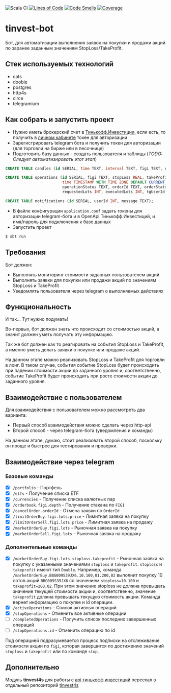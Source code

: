 ![Scala CI](https://github.com/a-khakimov/tinvest-bot/workflows/Scala%20CI/badge.svg?branch=main)
[![Lines of Code](https://sonarcloud.io/api/project_badges/measure?project=a-khakimov_tinvest-bot&metric=ncloc)](https://sonarcloud.io/dashboard?id=a-khakimov_tinvest-bot)
[![Code Smells](https://sonarcloud.io/api/project_badges/measure?project=a-khakimov_tinvest-bot&metric=code_smells)](https://sonarcloud.io/dashboard?id=a-khakimov_tinvest-bot)
[![Coverage](https://sonarcloud.io/api/project_badges/measure?project=a-khakimov_tinvest-bot&metric=coverage)](https://sonarcloud.io/dashboard?id=a-khakimov_tinvest-bot)

# tinvest-bot

Бот, для автоматизации выполнения заявок на покупки и продажи акций по заранее заданным значениям StopLoss/TakeProfit.

## Стек используемых технологий

* cats
* doobie
* postgres
* http4s
* circe
* telegramium

## Как собрать и запустить проект

* Нужно иметь брокерский счет в [Тинькофф.Инвестиции](https://www.tinkoff.ru/invest/), если есть, то получить в [личном кабинете](https://www.tinkoff.ru/invest/) токен для авторизации 
* Зарегистрировать telegram бота и получить токен для авторизации (для торговли на бирже или в песочнице)
* Подготовить базу данных - создать пользователя и таблицы (*TODO: Следует автоматизировать этот этап*)

```sql
CREATE TABLE candles (id SERIAL, time TEXT, interval TEXT, figi TEXT, open REAL, close REAL, hight REAL, low REAL, volume REAL);

CREATE TABLE operations (id SERIAL, figi TEXT, stopLoss REAL, takeProfit REAL,
                         time TIMESTAMP WITH TIME ZONE DEFAULT CURRENT_TIMESTAMP,
                         operationStatus TEXT, orderId TEXT, orderStatus TEXT, orderOperation TEXT,
                         requestedLots INT, executedLots INT, tgUserId bigint);

CREATE TABLE notifications (id SERIAL, userId INT, message TEXT);
```
* В файле конфигурации `application.conf` задать токены для авторизации telegram-бота и в OpenApi Тинькофф.Инвестиций, и имя/пароль для подключения к базе данных
* Запустить проект 
```bash
$ sbt run
```  

## Требования

Бот должен:
* Выполнять мониторинг стоимости заданных пользователем акций
* Выполнять заявки для покупки или продажи акций по значениям StopLoss и TakeProfit
* Уведомлять пользователя через telegram о выполняемых действиях

## Функциональность

И так... Тут нужно подумать!

Во-первых, бот должен знать что происходит со стоимостью акций, а значит должен уметь получать эту информацию.

Так же бот должен как то реагировать на события StopLoss и TakeProfit, а именно уметь делать заявки о покупке или продаже акций.

На данном этапе можно реализовать StopLoss и TakeProfit для торговли в лонг. В таком случае, события событие StopLoss будет происходить при падении стоимости акции до заданного уровня и, соответственно, событие TakeProfit будет происходить при росте стоимости акции до заданного уровня.

## Взаимодействие с пользователем

Для взаимодействия с пользователем можно рассмотреть два варианта:
* Первый способ взаимодействия можно сделать через http-api
* Второй способ - через telegram-бота (уведомления и команды)

На данном этапе, думаю, стоит реализовать второй способ, поскольку он проще и быстрее для тестирования и проверки.

## Взаимодействие через telegram

### Базовые команды

* [x] `/portfolio` - Портфель
* [x] `/etfs` - Получение списка ETF
* [x] `/currencies` - Получение списка валютных пар
* [x] `/orderbook.figi.depth` - Получение стакана по `FIGI`
* [x] `/cancelOrder.orderId` - Отмена заявки по `OrderId`
* [x] `/limitOrderBuy.figi.lots.price` - Лимитная заявка на покупку
* [x] `/limitOrderSell.figi.lots.price` - Лимитная заявка на продажу
* [x] `/marketOrderBuy.figi.lots` - Рыночная заявка на покупку
* [x] `/marketOrderSell.figi.lots` - Рыночная заявка на продажу

### Дополнительные команды

* [x] `/marketOrderBuy.figi.lots.stoploss.takeprofit` - Рыночная заявка на покупку с указанными значениями `stoploss` и `takeprofit`. `stoploss` и `takeprofit` имеют тип `Double`. Например, команда `/marketOrderBuy.BBG009S39JX6.10.100,01.200,02` выполнит покупку 10 лотов акций `BBG009S39JX6` со значением `stoploss=10.100` и `takeprofit=200,02`. При этом значение stoploss не должна превышать значение текущей стоимости акции и, соответственно, значение `takeprofit` должна превышать текущую стоимость акции. Команда вернет информацию о покупке и id операции.   
* [x] `/activeOperations` - Список активных операций
* [x] `/stopOperations` - Отменить все активные операции
* [ ] `/completedOperations` - Получить список последних завершенных операций
* [ ] `/stopOperations.id` - Отменить операцию по id

Под операцией подразумевается процесс подписки на отслеживание стоимости акции по `figi`, которая завершится по достижению значений `stoploss` и `takeprofit` или по команде `stop`.

## Дополнительно

Модуль **tinvest4s** для работы с [api тинькофф инвестиций](https://tinkoffcreditsystems.github.io/invest-openapi/) переехал в отдельный репозиторий [tinvest4s](https://github.com/a-khakimov/tinvest4s)
